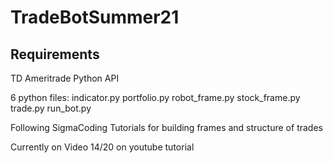 # TradeBotSummer21

## Requirements

TD Ameritrade Python API

6 python files:
indicator.py
portfolio.py
robot_frame.py
stock_frame.py
trade.py
run_bot.py

Following SigmaCoding Tutorials for building frames and structure of trades

Currently on Video 14/20 on youtube tutorial

